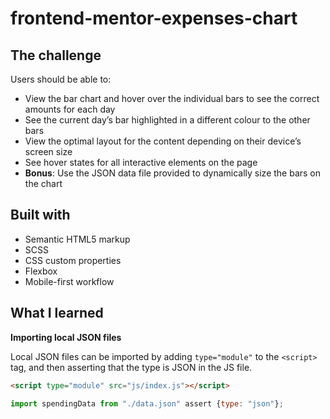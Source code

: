 # frontend-mentor-expenses-chart

## The challenge

Users should be able to:

- View the bar chart and hover over the individual bars to see the correct amounts for each day
- See the current day’s bar highlighted in a different colour to the other bars
- View the optimal layout for the content depending on their device’s screen size
- See hover states for all interactive elements on the page
- **Bonus**: Use the JSON data file provided to dynamically size the bars on the chart

## Built with

- Semantic HTML5 markup
- SCSS
- CSS custom properties
- Flexbox
- Mobile-first workflow

## What I learned

**Importing local JSON files**

Local JSON files can be imported by adding `type="module"` to the `<script>` tag, and then asserting that the type is JSON in the JS file.

```html
<script type="module" src="js/index.js"></script>
```
```js
import spendingData from "./data.json" assert {type: "json"};
```
